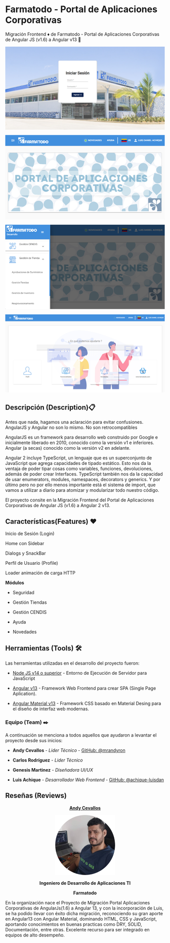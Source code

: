 # Farmatodo - Portal de Aplicaciones Corporativas

Migración Frontend ♦️ de Farmatodo - Portal de Aplicaciones Corporativas de Angular JS (v1.6) a Angular v13  🔴
<!-- ![Tazas](./00.png)  -->

![Inicio de Sesión](./01.png) 

![Página de Bienvenida](./02.png) 

![Menú de Navegación](./03.png)

![Ayuda](./04.png)


## Descripción (Description)📋

Antes que nada, hagamos una aclaración para evitar confusiones. AngularJS y Angular no son lo mismo. No son retrocompatibles

AngularJS es un framework para desarrollo web construido por Google e inicialmente liberado en 2010, conocido como la versión v1 e inferiores. Angular (a secas) conocido como la versión v2 en adelante.

Angular 2 incluye TypeScript, un lenguaje que es un superconjunto de JavaScript que agrega capacidades de tipado estático. Esto nos da la ventaja de poder tipar cosas como variables, funciones, devoluciones, además de poder crear Interfaces. TypeScript también nos da la capacidad de usar enumerators, modules, namespaces, decorators y generics. Y por último pero no por ello menos importante está el sistema de import, que vamos a utilizar a diario para atomizar y modularizar todo nuestro código.

El proyecto consite en la Migración Frontend del Portal de Aplicaciones Corporativas de Angular JS (v1.6) a Angular 2 v13.

## Características(Features) ❤️

Inicio de Sesión (Login)

Home con Sidebar

Dialogs y SnackBar

Perfil de Usuario (Profile)

Loader animación de carga HTTP

**Módulos**

- Seguridad

- Gestión Tiendas

- Gestión CENDIS

- Ayuda

- Novedades

## Herramientas (Tools) 🛠️

Las herramientas utilizadas en el desarrollo del proyecto fueron:

* [Node JS v14 o superior](https://nodejs.org/es/) - Entorno de Ejecución de Servidor para JavaScript

* [Angular v13](https://angular.io/) - Framework Web Frontend para crear SPA (Single Page Aplication).
 
* [Angular Material v13](https://material.angular.io/) - Framework CSS basado en Material Desing para el diseño de interfaz web modernas.

### Equipo (Team) ✒️

A continuación se menciona a todos aquellos que ayudaron a levantar el proyecto desde sus inicios:

* **Andy Cevallos** - *Lider Técnico* - [GitHub: @mrandyron](https://github.com/mrandyron)
  
* **Carlos Rodríguez** - *Lider Técnico*
  
* **Genesis Martinez** - *Diseñadora UI/UX*
  
* **Luis Achique** - *Desarrollador Web Frontend* - [GitHub: @achique-luisdan](https://github.com/achique-luisdan)

## Reseñas (Reviews)
<section align="center">
<div aling="center">
<a href="https://www.linkedin.com/"><b>Andy Cevallos</b></a>

![Foto de Andy](./andy2.png)

<b>Ingeniero de Desarrollo de Aplicaciones TI</b>

<b>Farmatodo</b>
</div>
</section>
En la organización nace el Proyecto de Migración Portal Aplicaciones Corporativas de AngularJs(1.6) a Angular 13, y con la incorporación de Luis, se ha podido 
llevar con éxito dicha migración, reconociendo su gran aporte en Angular13 con Angular Material, dominando HTML, CSS y JavaScript, aportando conocimientos en buenas practicas como DRY, SOLID, Documentación, entre otras. Excelente recurso para ser integrado en equipos de alto desempeño.
